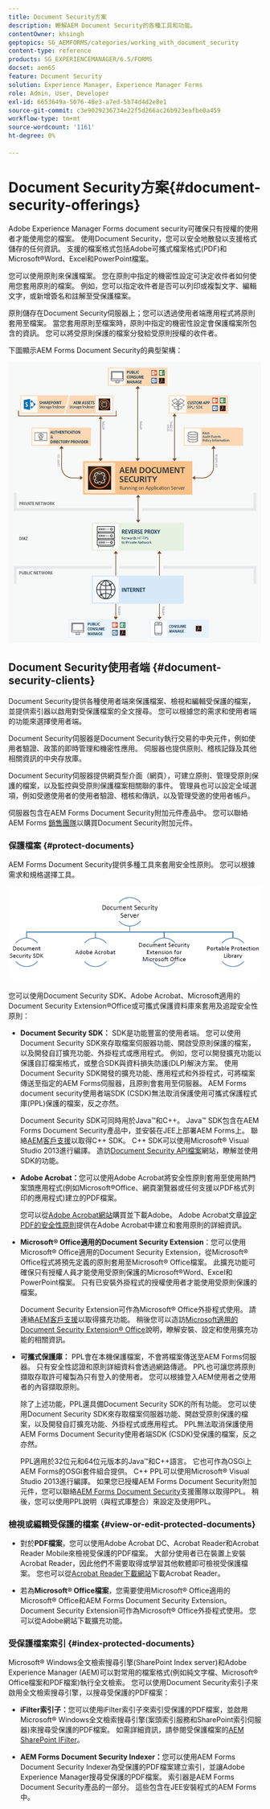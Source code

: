```yaml
---
title: Document Security方案
description: 瞭解AEM Document Security的各種工具和功能。
contentOwner: khsingh
geptopics: SG_AEMFORMS/categories/working_with_document_security
content-type: reference
products: SG_EXPERIENCEMANAGER/6.5/FORMS
docset: aem65
feature: Document Security
solution: Experience Manager, Experience Manager Forms
role: Admin, User, Developer
exl-id: 6653649a-5076-48e3-a7ed-5b74d4d2e8e1
source-git-commit: c3e9029236734e22f5d266ac26b923eafbe0a459
workflow-type: tm+mt
source-wordcount: '1161'
ht-degree: 0%

---
```


# Document Security方案{#document-security-offerings}

Adobe Experience Manager Forms document security可確保只有授權的使用者才能使用您的檔案。 使用Document Security，您可以安全地散發以支援格式儲存的任何資訊。 支援的檔案格式包括Adobe可攜式檔案格式(PDF)和Microsoft®Word、Excel和PowerPoint檔案。

您可以使用原則來保護檔案。 您在原則中指定的機密性設定可決定收件者如何使用您套用原則的檔案。 例如，您可以指定收件者是否可以列印或複製文字、編輯文字，或新增簽名和註解至受保護檔案。

原則儲存在Document Security伺服器上；您可以透過使用者端應用程式將原則套用至檔案。 當您套用原則至檔案時，原則中指定的機密性設定會保護檔案所包含的資訊。 您可以將受原則保護的檔案分發給受原則授權的收件者。

下圖顯示AEM Forms Document Security的典型架構：

![Document Security — 建議的架構](do-not-localize/document_security_architecture.png)

## Document Security使用者端 {#document-security-clients}

Document Security提供各種使用者端來保護檔案、檢視和編輯受保護的檔案，並提供索引器以啟用對受保護檔案的全文搜尋。 您可以根據您的需求和使用者端的功能來選擇使用者端。

Document Security伺服器是Document Security執行交易的中央元件，例如使用者驗證、政策的即時管理和機密性應用。 伺服器也提供原則、稽核記錄及其他相關資訊的中央存放庫。

Document Security伺服器提供網頁型介面（網頁），可建立原則、管理受原則保護的檔案，以及監控與受原則保護檔案相關聯的事件。 管理員也可以設定全域選項，例如受邀使用者的使用者驗證、稽核和傳訊，以及管理受邀的使用者帳戶。

伺服器包含在AEM Forms Document Security附加元件產品中。 您可以聯絡AEM Forms [銷售團隊](https://business.adobe.com/tw/request-consultation/experience-cloud.html?s_osc=70114000002JNwKAAW&s_iid=70114000002JHs3AAG)以購買Document Security附加元件。

### 保護檔案 {#protect-documents}

AEM Forms Document Security提供多種工具來套用安全性原則。 您可以根據需求和規格選擇工具。

![document-security-offers](assets/document-security-offerings.png)

您可以使用Document Security SDK、Adobe Acrobat、Microsoft適用的Document Security Extension®Office或可攜式保護資料庫來套用及追蹤安全性原則：

* **Document Security SDK：** SDK是功能豐富的使用者端。 您可以使用Document Security SDK來存取檔案伺服器功能、開啟受原則保護的檔案，以及開發自訂擴充功能、外掛程式或應用程式。 例如，您可以開發擴充功能以保護自訂檔案格式，或整合SDK與資料損失防護(DLP)解決方案。 使用Document Security SDK開發的擴充功能、應用程式和外掛程式，可將檔案傳送至指定的AEM Forms伺服器，且原則會套用至伺服器。 AEM Forms document security使用者端SDK (CSDK)無法取消保護使用可攜式保護程式庫(PPL)保護的檔案，反之亦然。

  Document Security SDK可同時用於Java™和C++。 Java™ SDK包含在AEM Forms Document Security產品中，並安裝在JEE上部署AEM Forms上。 聯絡[AEM客戶支援](https://experienceleague.adobe.com/zh-hant?support-solution=General&support-tab=home#support)以取得C++ SDK。 C++ SDK可以使用Microsoft® Visual Studio 2013進行編譯。 造訪[Document Security API檔案](https://help.adobe.com/en_US/livecycle/11.0/Services/WS92d06802c76abadb76c48dfe12dbeb3e281-7ff0.2.html)網站，瞭解並使用SDK的功能。

* **Adobe Acrobat：**&#x200B;您可以使用Adobe Acrobat將安全性原則套用至使用熱門案頭應用程式(例如Microsoft®Office、網頁瀏覽器或任何支援以PDF格式列印的應用程式)建立的PDF檔案。

  您可以從[Adobe Acrobat網站](https://www.adobe.com/acrobat/free-trial-download.html)購買並下載Adobe。 Adobe Acrobat文章[設定PDF的安全性原則](https://helpx.adobe.com/tw/acrobat/using/setting-security-policies-pdfs.html)提供在Adobe Acrobat中建立和套用原則的詳細資訊。

* **Microsoft® Office適用的Document Security Extension**：您可以使用Microsoft® Office適用的Document Security Extension，從Microsoft® Office程式將預先定義的原則套用至Microsoft® Office檔案。 此擴充功能可確保只有授權人員才能使用受原則保護的Microsoft®Word、Excel和PowerPoint檔案。 只有已安裝外掛程式的授權使用者才能使用受原則保護的檔案。

  Document Security Extension可作為Microsoft® Office外掛程式使用。 請連絡[AEM客戶支援](https://helpx.adobe.com/ca/marketing-cloud/contact-support.html)以取得擴充功能。 稍後您可以造訪[Microsoft適用的Document Security Extension® Office](https://experienceleague.adobe.com/docs/experience-manager-document-security/using/download-installer.html?lang=zh-Hant)說明，瞭解安裝、設定和使用擴充功能的相關資訊。

* **可攜式保護庫：** PPL會在本機保護檔案，不會將檔案傳送至AEM Forms伺服器。 只有安全性認證和原則詳細資料會透過網路傳遞。 PPL也可讓您將原則擷取存取許可權製為只有登入的使用者。 您可以根據登入AEM使用者之使用者的內容擷取原則。

  除了上述功能，PPL還具備Document Security SDK的所有功能。 您可以使用Document Security SDK來存取檔案伺服器功能、開啟受原則保護的檔案，以及開發自訂擴充功能、外掛程式或應用程式。 PPL無法取消保護使用AEM Forms Document Security使用者端SDK (CSDK)受保護的檔案，反之亦然。

  PPL適用於32位元和64位元版本的Java™和C++語言。 它也可作為OSGi上AEM Forms的OSGi套件組合提供。 C++ PPL可以使用Microsoft® Visual Studio 2013進行編譯。 如果您已授權AEM Forms Document Security附加元件，您可以聯絡[AEM Forms Document Security](https://experienceleague.adobe.com/zh-hant?support-solution=General&support-tab=home#support)支援團隊以取得PPL。 稍後，您可以使用PPL說明（與程式庫整合）來設定及使用PPL。

### 檢視或編輯受保護的檔案 {#view-or-edit-protected-documents}

* 對於&#x200B;**PDF檔案**，您可以使用Adobe Acrobat DC、Acrobat Reader和Acrobat Reader Mobile來檢視受保護的PDF檔案。 大部分使用者已在裝置上安裝Acrobat Reader，因此他們不需要取得或學習其他軟體即可檢視受保護檔案。 您也可以從[Acrobat Reader下載網站](https://get.adobe.com/reader/)下載Acrobat Reader。

* 若為&#x200B;**Microsoft® Office檔案**，您需要使用Microsoft® Office適用的Microsoft® Office和AEM Forms Document Security Extension。 Document Security Extension可作為Microsoft® Office外掛程式使用。 您可以從Adobe網站下載擴充功能。

### 受保護檔案索引 {#index-protected-documents}

Microsoft® Windows全文檢索搜尋引擎(SharePoint Index server)和Adobe Experience Manager (AEM)可以對常用的檔案格式(例如純文字檔、Microsoft® Office檔案和PDF檔案)執行全文檢索。 您可以使用Document Security索引子來啟用全文檢索搜尋引擎，以搜尋受保護的PDF檔案：

* **iFilter索引子：**&#x200B;您可以使用iFilter索引子來索引受保護的PDF檔案，並啟用Microsoft® Windows全文檢索搜尋引擎(案頭索引服務和SharePoint索引伺服器)來搜尋受保護的PDF檔案。 如需詳細資訊，請參閱受保護檔案的[AEM SharePoint IFilter](assets/sharepoint-ifilter-doc-security.pdf)。

* **AEM Forms Document Security Indexer：**&#x200B;您可以使用AEM Forms Document Security Indexer為受保護的PDF檔案建立索引，並讓Adobe Experience Manager搜尋受保護的PDF檔案。 索引器是AEM Forms Document Security產品的一部分。 這些包含在JEE安裝程式的AEM Forms中。
